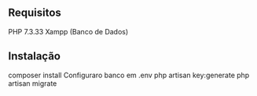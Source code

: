 ## Requisitos
PHP 7.3.33 
Xampp (Banco de Dados)

## Instalação
composer install
Configuraro banco em .env
php artisan key:generate
php artisan migrate 





